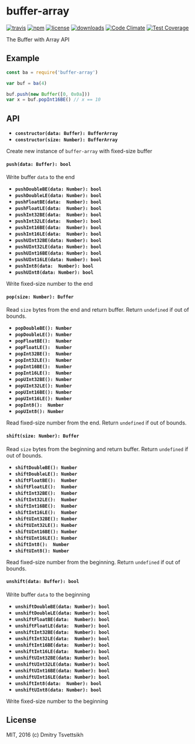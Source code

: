 # buffer-array
[![travis](https://travis-ci.org/ReklatsMasters/buffer-array.svg)](https://travis-ci.org/ReklatsMasters/buffer-array)
[![npm](https://img.shields.io/npm/v/buffer-array.svg)](https://npmjs.org/package/buffer-array)
[![license](https://img.shields.io/npm/l/buffer-array.svg)](https://npmjs.org/package/buffer-array)
[![downloads](https://img.shields.io/npm/dm/buffer-array.svg)](https://npmjs.org/package/buffer-array)
[![Code Climate](https://codeclimate.com/github/ReklatsMasters/buffer-array/badges/gpa.svg)](https://codeclimate.com/github/ReklatsMasters/buffer-array)
[![Test Coverage](https://codeclimate.com/github/ReklatsMasters/buffer-array/badges/coverage.svg)](https://codeclimate.com/github/ReklatsMasters/buffer-array)

The Buffer with Array API

## Example
```js
const ba = require('buffer-array')

var buf = ba(4)

buf.push(new Buffer([0, 0x0a]))
var x = buf.popInt16BE() // x == 10
```

## API

* **`constructor(data: Buffer): BufferArray`**
* **`constructor(size: Number): BufferArray`**

Create new instance of `buffer-array` with fixed-size buffer

#### `push(data: Buffer): bool`
Write buffer `data` to the end

* **`pushDoubleBE(data: Number): bool`**
* **`pushDoubleLE(data: Number): bool`**
* **`pushFloatBE(data:  Number): bool`**
* **`pushFloatLE(data:  Number): bool`**
* **`pushInt32BE(data:  Number): bool`**
* **`pushInt32LE(data:  Number): bool`**
* **`pushInt16BE(data:  Number): bool`**
* **`pushInt16LE(data:  Number): bool`**
* **`pushUInt32BE(data: Number): bool`**
* **`pushUInt32LE(data: Number): bool`**
* **`pushUInt16BE(data: Number): bool`**
* **`pushUInt16LE(data: Number): bool`**
* **`pushInt8(data:  Number): bool`**
* **`pushUInt8(data: Number): bool`**

Write fixed-size number to the end

#### `pop(size: Number): Buffer`
Read `size` bytes from the end and return buffer. Return `undefined` if out of bounds.

* **`popDoubleBE(): Number`**
* **`popDoubleLE(): Number`**
* **`popFloatBE():  Number`**
* **`popFloatLE():  Number`**
* **`popInt32BE():  Number`**
* **`popInt32LE():  Number`**
* **`popInt16BE():  Number`**
* **`popInt16LE():  Number`**
* **`popUInt32BE(): Number`**
* **`popUInt32LE(): Number`**
* **`popUInt16BE(): Number`**
* **`popUInt16LE(): Number`**
* **`popInt8():  Number`**
* **`popUInt8(): Number`**

Read fixed-size number from the end. Return `undefined` if out of bounds.

#### `shift(size: Number): Buffer`
Read `size` bytes from the beginning and return buffer. Return `undefined` if out of bounds.

* **`shiftDoubleBE(): Number`**
* **`shiftDoubleLE(): Number`**
* **`shiftFloatBE():  Number`**
* **`shiftFloatLE():  Number`**
* **`shiftInt32BE():  Number`**
* **`shiftInt32LE():  Number`**
* **`shiftInt16BE():  Number`**
* **`shiftInt16LE():  Number`**
* **`shiftUInt32BE(): Number`**
* **`shiftUInt32LE(): Number`**
* **`shiftUInt16BE(): Number`**
* **`shiftUInt16LE(): Number`**
* **`shiftInt8():  Number`**
* **`shiftUInt8(): Number`**

Read fixed-size number from the beginning. Return `undefined` if out of bounds.

#### `unshift(data: Buffer): bool`
Write buffer `data` to the beginning

* **`unshiftDoubleBE(data: Number): bool`**
* **`unshiftDoubleLE(data: Number): bool`**
* **`unshiftFloatBE(data:  Number): bool`**
* **`unshiftFloatLE(data:  Number): bool`**
* **`unshiftInt32BE(data:  Number): bool`**
* **`unshiftInt32LE(data:  Number): bool`**
* **`unshiftInt16BE(data:  Number): bool`**
* **`unshiftInt16LE(data:  Number): bool`**
* **`unshiftUInt32BE(data: Number): bool`**
* **`unshiftUInt32LE(data: Number): bool`**
* **`unshiftUInt16BE(data: Number): bool`**
* **`unshiftUInt16LE(data: Number): bool`**
* **`unshiftInt8(data:  Number): bool`**
* **`unshiftUInt8(data: Number): bool`**

Write fixed-size number to the beginning

## License
MIT, 2016 (c) Dmitry Tsvettsikh
